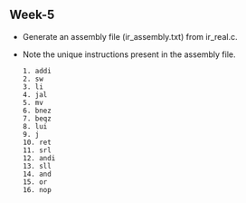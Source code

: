 ## Week-5

  - Generate an assembly file (ir_assembly.txt) from ir_real.c.
  - Note the unique instructions present in the assembly file.
    
    ```
    1. addi
    2. sw
    3. li
    4. jal
    5. mv
    6. bnez
    7. beqz
    8. lui
    9. j
    10. ret
    11. srl
    12. andi
    13. sll
    14. and
    15. or
    16. nop
    ```

